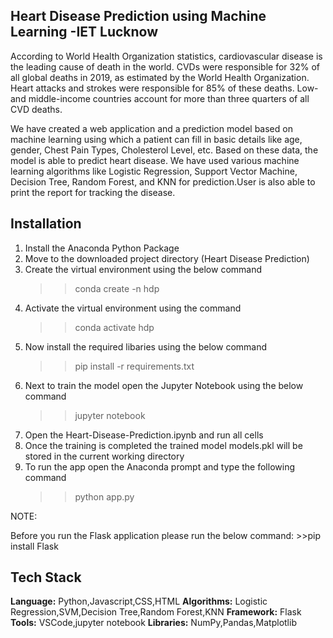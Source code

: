 ## Heart Disease Prediction using Machine Learning -IET Lucknow

According to World Health Organization statistics, cardiovascular disease is the leading cause of death in the world. CVDs were responsible for 32% of all global deaths in 2019, as estimated by the World Health Organization. Heart attacks and strokes were responsible for 85% of these deaths. Low- and middle-income countries account for more than three quarters of all CVD deaths.

We have created a web application and a prediction model based on machine learning using which a patient can fill in basic details like age, gender, Chest Pain Types, Cholesterol Level, etc. Based on these data, the model is able to predict heart disease. We have used various machine learning algorithms like Logistic Regression, Support Vector Machine, Decision Tree, Random Forest, and KNN for prediction.User is also able to print the report for tracking the disease.

## Installation
1. Install the Anaconda Python Package
2. Move to the downloaded project directory (Heart Disease Prediction)
3. Create the virtual environment using the below command
	>>conda create -n hdp
4. Activate the virtual environment using the command
	>>conda activate hdp
5. Now install the required libaries using the below command
	>>pip install -r requirements.txt
6. Next to train the model open the Jupyter Notebook using the below command
	>>jupyter notebook
7. Open the Heart-Disease-Prediction.ipynb and run all cells
8. Once the training is completed the trained model models.pkl will be stored in the current working directory
9. To run the app open the Anaconda prompt and type the following command
	>>python app.py 


NOTE:

Before you run the Flask application please run the below command:
	>>pip install Flask
	
	
## Tech Stack

**Language:** Python,Javascript,CSS,HTML
**Algorithms:** Logistic Regression,SVM,Decision Tree,Random Forest,KNN
**Framework:** Flask
**Tools:** VSCode,jupyter notebook
**Libraries:** NumPy,Pandas,Matplotlib

